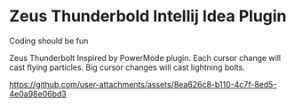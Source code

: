# Zeus Thunderbold Intellij Idea Plugin


<!-- Plugin description -->

Coding should be fun

Zeus Thunderbolt Inspired by PowerMode plugin. Each cursor change will cast flying particles. Big cursor changes will cast lightning bolts.
              
<!-- Plugin description end -->



https://github.com/user-attachments/assets/8ea626c8-b110-4c7f-8ed5-4e0a98e06bd3

